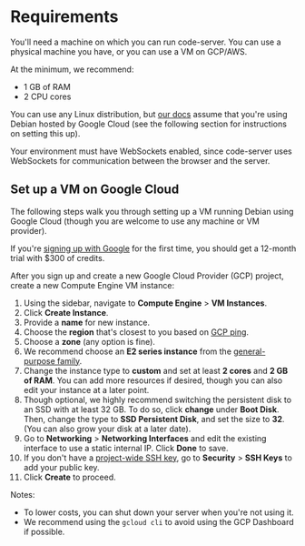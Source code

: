 # Requirements

You'll need a machine on which you can run code-server. You can use a physical
machine you have, or you can use a VM on GCP/AWS.

At the minimum, we recommend:

- 1 GB of RAM
- 2 CPU cores

You can use any Linux distribution, but [our
docs](https://coder.com/docs/code-server/v3.11.1/guide) assume that you're using
Debian hosted by Google Cloud (see the following section for instructions on
setting this up).

Your environment must have WebSockets enabled, since code-server uses WebSockets
for communication between the browser and the server.

## Set up a VM on Google Cloud

The following steps walk you through setting up a VM running Debian using Google
Cloud (though you are welcome to use any machine or VM provider).

If you're [signing up with Google](https://console.cloud.google.com/getting-started) for the first time, you should get a 12-month trial with
$300 of credits.

After you sign up and create a new Google Cloud Provider (GCP) project, create a
new Compute Engine VM instance:

1. Using the sidebar, navigate to **Compute Engine** > **VM Instances**.
2. Click **Create Instance**.
3. Provide a **name** for new instance.
4. Choose the **region** that's closest to you based on [GCP
   ping](https://gcping.com/).
5. Choose a **zone** (any option is fine).
6. We recommend choose an **E2 series instance** from the [general-purpose
   family](https://cloud.google.com/compute/docs/machine-types#general_purpose).
7. Change the instance type to **custom** and set at least **2 cores** and **2
   GB of RAM**. You can add more resources if desired, though you can also edit
   your instance at a later point.
8. Though optional, we highly recommend switching the persistent disk to an SSD
   with at least 32 GB. To do so, click **change** under **Boot Disk**. Then,
   change the type to **SSD Persistent Disk**, and set the size to **32**. (You
   can also grow your disk at a later date).
9. Go to **Networking** > **Networking Interfaces** and edit the existing
   interface to use a static internal IP. Click **Done** to save.
10. If you don't have a [project-wide SSH
    key](https://cloud.google.com/compute/docs/instances/adding-removing-ssh-keys#project-wide),
    go to **Security** > **SSH Keys** to add your public key.
11. Click **Create** to proceed.

Notes:

- To lower costs, you can shut down your server when you're not using it.
- We recommend using the `gcloud cli` to avoid using the GCP Dashboard if possible.
